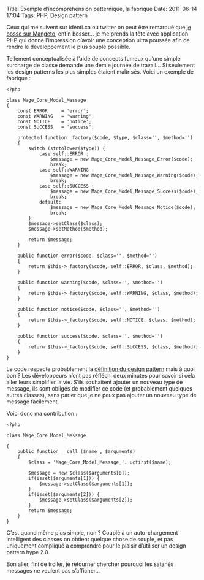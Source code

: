 Title: Exemple d’incompréhension patternique, la fabrique
Date: 2011-06-14 17:04
Tags: PHP, Design pattern

Ceux qui me suivent sur identi.ca ou twitter on peut être remarqué que [je bosse
sur Mangeto](http://statusnet.homecomputing.fr/notice/18800), enfin bosser… je
me prends la tête avec application PHP qui donne l’impression d’avoir une
conception ultra poussée afin de rendre le développement le plus souple
possible.

Tellement conceptualisée à l’aide de concepts fumeux
qu’une simple surcharge de classe demande une demie journée de travail… Si
seulement les design patterns les plus simples étaient maîtrisés. Voici un
exemple de fabrique :

    <?php

    class Mage_Core_Model_Message
    {
        const ERROR     = 'error';
        const WARNING   = 'warning';
        const NOTICE    = 'notice';
        const SUCCESS   = 'success';

        protected function _factory($code, $type, $class='', $method='')
        {
            switch (strtolower($type)) {
                case self::ERROR :
                    $message = new Mage_Core_Model_Message_Error($code);
                    break;
                case self::WARNING :
                    $message = new Mage_Core_Model_Message_Warning($code);
                    break;
                case self::SUCCESS :
                    $message = new Mage_Core_Model_Message_Success($code);
                    break;
                default:
                    $message = new Mage_Core_Model_Message_Notice($code);
                    break;
            }
            $message->setClass($class);
            $message->setMethod($method);

            return $message;
        }

        public function error($code, $class='', $method='')
        {
            return $this->_factory($code, self::ERROR, $class, $method);
        }

        public function warning($code, $class='', $method='')
        {
            return $this->_factory($code, self::WARNING, $class, $method);
        }

        public function notice($code, $class='', $method='')
        {
            return $this->_factory($code, self::NOTICE, $class, $method);
        }

        public function success($code, $class='', $method='')
        {
            return $this->_factory($code, self::SUCCESS, $class, $method);
        }
    }

Le code respecte probablement la [définition du design
pattern](http://www.croes.org/gerald/blog/la-fabrique-factory-en-php/24/) mais à
quoi bon ? Les développeurs n’ont pas réfléchi deux minutes pour savoir si cela
aller leurs simplifier la vie. S’ils souhaitent ajouter un nouveau type de
message, ils sont obligés de modifier ce code (et probablement quelques autres
classes), sans parler que je ne peux pas ajouter un nouveau type de message
facilement.

Voici donc ma contribution :

    <?php

    class Mage_Core_Model_Message

    {
        public function __call ($name , $arguments)
        {
            $class = 'Mage_Core_Model_Message_'. ucfirst($name);

            $message = new $class($arguments[0]);
            if(isset($arguments[1])) {
                $message->setClass($arguments[1]);
            }
            if(isset($arguments[2])) {
                $message->setClass($arguments[2]);
            }
            return $message;
        }
    }

C’est quand même plus simple, non ? Couplé à un auto-chargement intelligent des
classes on obtient quelque chose de souple, et pas uniquement compliqué à
comprendre pour le plaisir d’utiliser un design pattern hype 2.0.

Bon aller, fini de troller, je retourner chercher pourquoi les satanés messages
ne veulent pas s’afficher…
